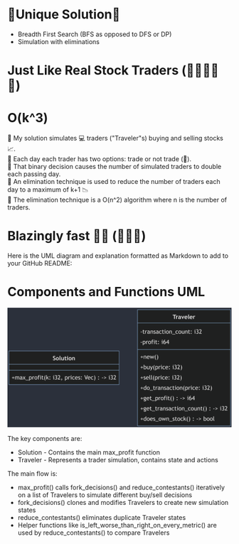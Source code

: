 # 🚀Unique Solution🚀
* Breadth First Search (BFS as opposed to DFS or DP) 
* Simulation with eliminations
# Just Like Real Stock Traders (🚀🚀🚀🚀🚀)
# O(k^3)
🦀 My solution simulates 💻 traders ("Traveler"s) buying and selling stocks 📈.
\
🦀 Each day each trader has two options: trade or not trade (🤑).
\
🦀 That binary decision causes the number of simulated traders to double each passing day.
\
🦀 An elimination technique is used to reduce the number of traders each day to a maximum of k+1 📉
\
🦀 The elimination technique is a O(n^2) algorithm where n is the number of traders.
# Blazingly fast 🚀🚀 (🚀🚀🚀)
Here is the UML diagram and explanation formatted as Markdown to add to your GitHub README:

# Components and Functions UML

![Components and Functions UML](uml_diagram.png)

The key components are:

- Solution - Contains the main max_profit function
- Traveler - Represents a trader simulation, contains state and actions

The main flow is:

- max_profit() calls fork_decisions() and reduce_contestants() iteratively on a list of Travelers to simulate different buy/sell decisions
- fork_decisions() clones and modifies Travelers to create new simulation states  
- reduce_contestants() eliminates duplicate Traveler states
- Helper functions like is_left_worse_than_right_on_every_metric() are used by reduce_contestants() to compare Travelers
